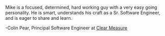---
---
<p>Mike is a focused, determined, hard working guy with a very easy going personality. He is smart, understands his craft as a Sr. Software Engineer, and is eager to share and learn.</p>
<footer>-Colin Pear, Principal Software Engineer at <a href="https://www.clear-measure.com/">Clear Measure</a></footer>